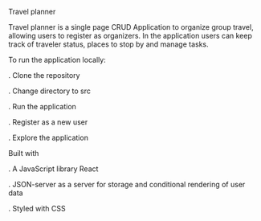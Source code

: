 Travel planner

Travel planner is a single page CRUD Application to organize group travel, allowing users to register as organizers. In the application users can keep track of traveler status, places to stop by and manage tasks.

To run the application locally:

. Clone the repository

. Change directory to src

. Run the application

. Register as a new user

. Explore the application

Built with

. A JavaScript library React

. JSON-server as a server for storage and conditional rendering of user data

. Styled with CSS
